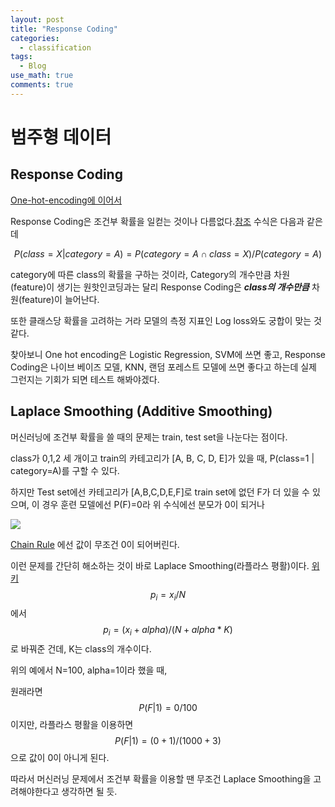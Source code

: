 ```yaml
---
layout: post
title: "Response Coding" 
categories:
  - classification
tags:
  - Blog
use_math: true
comments: true
---
```


# 범주형 데이터
## Response Coding
[One-hot-encoding에 이어서](https://hslim8888.github.io/classification/One-Hot-Encoding/)

Response Coding은 조건부 확률을 일컫는 것이나 다름없다.[참조](https://medium.com/@thewingedwolf.winterfell/response-coding-for-categorical-data-7bb8916c6dc1)
수식은 다음과 같은데

$$P(class=X | category=A) = P(category=A ∩ class=X) / P(category=A)$$

category에 따른 class의 확률을 구하는 것이라, Category의 개수만큼 차원(feature)이 생기는 원핫인코딩과는 달리 Response Coding은 ***class의 개수만큼*** 차원(feature)이 늘어난다.

또한 클래스당 확률을 고려하는 거라 모델의 측정 지표인 Log loss와도 궁합이 맞는 것 같다.

찾아보니 One hot encoding은 Logistic Regression, SVM에 쓰면 좋고, Response Coding은 나이브 베이즈 모델, KNN, 랜덤 포레스트 모델에 쓰면 좋다고 하는데 실제 그런지는 기회가 되면 테스트 해봐야겠다. 


## Laplace Smoothing (Additive Smoothing)

머신러닝에 조건부 확률을 쓸 때의 문제는 train, test set을 나눈다는 점이다.

class가 0,1,2 세 개이고 train의 카테고리가 [A, B, C, D, E]가 있을 때, P(class=1 | category=A)를 구할 수 있다.

하지만 Test set에선 카테고리가 [A,B,C,D,E,F]로 train set에 없던 F가 더 있을 수 있으며, 이 경우 훈련 모델에선 P(F)=0라 위 수식에선 분모가 0이 되거나 

![](https://wikimedia.org/api/rest_v1/media/math/render/svg/1386ec6778f1816c3fa6e9de68f89cee2e938066)

[Chain Rule](https://en.wikipedia.org/wiki/Chain_rule_(probability)) 에선 값이 무조건 0이 되어버린다.

이런 문제를 간단히 해소하는 것이 바로 Laplace Smoothing(라플라스 평활)이다. [위키](https://en.wikipedia.org/wiki/Additive_smoothing)
$$p_i = x_i/N$$ 에서 $$p_i = (x_i+alpha)/(N+alpha*K)$$ 로 바꿔준 건데, K는 class의 개수이다.

위의 예에서 N=100, alpha=1이라 했을 때, 

원래라면 $$P(F|1) = 0 / 100$$ 이지만, 라플라스 평활을 이용하면 $$P(F|1)=(0+1)/(1000+3)$$ 으로 값이 0이 아니게 된다.

따라서 머신러닝 문제에서 조건부 확률을 이용할 땐 무조건 Laplace Smoothing을 고려해야한다고 생각하면 될 듯.



